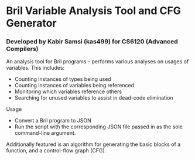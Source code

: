# Bril Variable Analysis Tool and CFG Generator
### Developed by Kabir Samsi (kas499) for CS6120 (Advanced Compilers)

An analysis tool for Bril programs – performs various analyses on usages of variables. This includes:
- Counting instances of types being used
- Counting instances of variables being referenced 
- Monitoring which variables reference others
- Searching for unused variables to assist in dead-code elimination

Usage
- Convert a Bril program to JSON
- Run the script with the corresponding JSON file passed in as the sole command-line argument.

Additionally featured is an algorithm for generating the basic blocks of a function, and a control-flow graph (CFG).